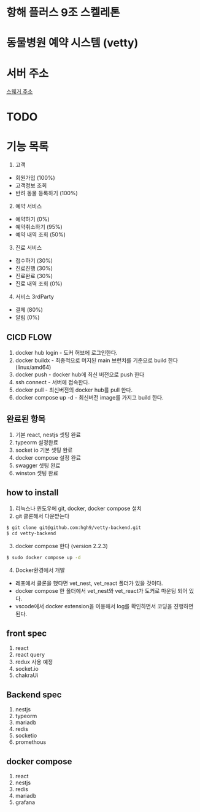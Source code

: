 # 항해 플러스 9조 스켈레톤

# 동물병원 예약 시스템 (vetty)

# 서버 주소
[스웨거 주소](http://20.196.196.241:3001/swagger)


# TODO
# 기능 목록 
 1. 고객
   - 회원가입 (100%)
   - 고객정보 조회  
   - 반려 동물 등록하기 (100%)
 2. 예약 서비스 
   - 예약하기 (0%)
   - 예약취소하기 (95%)
   - 예약 내역 조회 (50%)
 3. 진료 서비스 
   - 접수하기 (30%)
   - 진료진행 (30%)
   - 진료완료 (30%)
   - 진료 내역 조회 (0%)
 4. 서비스 3rdParty 
   - 결제 (80%)
   - 알림 (0%)
 
## CICD FLOW
  1. docker hub login
    - 도커 허브에 로그인한다.
  2. docker buildx
    - 최종적으로 머지된 main 브런치를 기준으로 build 한다 (linux/amd64) 
  3. docker push
    - docker hub에 최신 버전으로 push 한다
  4. ssh connect
    - 서버에 접속한다.
  5. docker pull
    - 최신버전의 docker hub를 pull 한다.
  6. docker compose up -d
    - 최신버전 image를 가지고 build 한다.


## 완료된 항목
  1. 기본 react, nestjs 셋팅 완료
  2. typeorm 설정완료
  3. socket io 기본 셋팅 완료
  4. docker compose 설정 완료
  5. swagger 셋팅 완료
  6. winston 셋팅 완료

## how to install

1. 리눅스나 윈도우에 git, docker, docker compose 설치
2. git 클론해서 다운받는다

  ```bash
  $ git clone git@github.com:hgh9/vetty-backend.git 
  $ cd vetty-backend 
  ```

3. docker compose 한다 (version 2.2.3)

  ```bash
  $ sudo docker compose up -d
  ```

4. Docker환경에서 개발
  - 레포에서 클론을 했다면 vet_nest, vet_react 폴더가 있을 것이다.
  - docker compose 한 폴더에서 vet_nest와 vet_react가 도커로 마운팅 되어 있다.
  - vscode에서 docker extension을 이용해서 log를 확인하면서 코딩을 진행하면 된다.



## front spec
  1. react
  2. react query
  3. redux 사용 예정
  4. socket.io 
  5. chakraUi


## Backend spec
  1. nestjs
  2. typeorm
  3. mariadb
  4. redis
  5. socketio
  6. promethous


## docker compose
  1. react
  2. nestjs
  3. redis
  4. mariadb
  5. grafana

